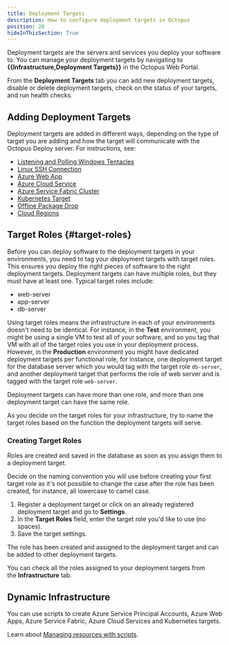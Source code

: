 ```yaml
---
title: Deployment Targets
description: How to configure deployment targets in Octopus
position: 20
hideInThisSection: True
---
```


Deployment targets are the servers and services you deploy your software to. You can manage your deployment targets by navigating to **{{Infrastructure,Deployment Targets}}** in the Octopus Web Portal.

From the **Deployment Targets** tab you can add new deployment targets, disable or delete deployment targets, check on the status of your targets, and run health checks.

## Adding Deployment Targets

Deployment targets are added in different ways, depending on the type of target you are adding and how the target will communicate with the Octopus Deploy server. For instructions, see:

- [Listening and Polling Windows Tentacles](/docs/infrastructure/deployment-targets/windows-targets/index.md)
- [Linux SSH Connection](/docs/infrastructure/deployment-targets/linux/index.md)
- [Azure Web App](/docs/infrastructure/deployment-targets/azure/web-app-targets/index.md)
- [Azure Cloud Service](/docs/infrastructure/deployment-targets/azure/cloud-service-targets/index.md)
- [Azure Service Fabric Cluster](/docs/infrastructure/deployment-targets/azure/service-fabric-cluster-targets/index.md)
- [Kubernetes Target](/docs/infrastructure/deployment-targets/kubernetes-target/index.md)
- [Offline Package Drop](/docs/infrastructure/deployment-targets/offline-package-drop.md)
- [Cloud Regions](/docs/infrastructure/deployment-targets/cloud-regions.md)

## Target Roles {#target-roles}

Before you can deploy software to the deployment targets in your environments, you need to tag your deployment targets with target roles. This ensures you deploy the right pieces of software to the right deployment targets. Deployment targets can have multiple roles, but they must have at least one. Typical target roles include:

- web-server
- app-server
- db-server

Using target roles means the infrastructure in each of your environments doesn't need to be identical. For instance, in the **Test** environment, you might be using a single VM to test all of your software, and so you tag that VM with all of the target roles you use in your deployment process. However, in the **Production** environment you might have dedicated deployment targets per functional role, for instance, one deployment target for the database server which you would tag with the target role `db-server`, and another deployment target that performs the role of web server and is tagged with the target role `web-server`.

Deployment targets can have more than one role, and more than one deployment target can have the same role.

As you decide on the target roles for your infrastructure, try to name the target roles based on the function the deployment targets will serve.

### Creating Target Roles

Roles are created and saved in the database as soon as you assign them to a deployment target.

Decide on the naming convention you will use before creating your first target role as it's not possible to change the case after the role has been created, for instance, all lowercase to camel case.

1. Register a deployment target or click on an already registered deployment target and go to **Settings**.
2. In the **Target Roles** field, enter the target role you'd like to use (no spaces).
3. Save the target settings.

The role has been created and assigned to the deployment target and can be added to other deployment targets.

You can check all the roles assigned to your deployment targets from the **Infrastructure** tab.

## Dynamic Infrastructure

You can use scripts to create Azure Service Principal Accounts, Azure Web Apps, Azure Service Fabric, Azure Cloud Services and Kubernetes targets.

Learn about [Managing resources with scripts](/docs/infrastructure/deployment-targets/dynamic-infrastructure/index.md).
